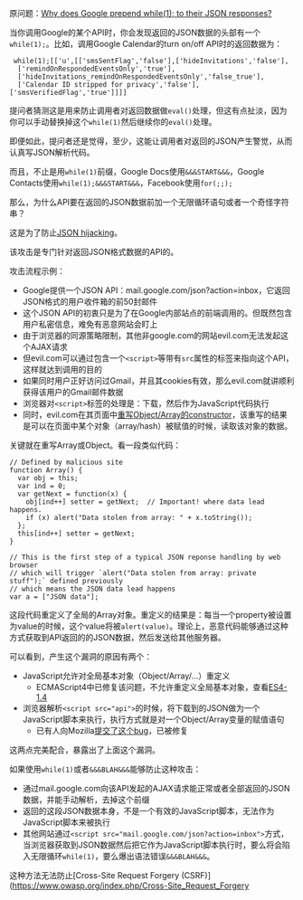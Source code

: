 原问题：[Why does Google prepend while(1); to their JSON responses?](http://stackoverflow.com/questions/2669690/why-does-google-prepend-while1-to-their-json-responses)

当你调用Google的某个API时，你会发现返回的JSON数据的头部有一个`while(1);`。比如，调用Google Calendar的turn on/off API时的返回数据为：
```
 while(1);[['u',[['smsSentFlag','false'],['hideInvitations','false'],
  ['remindOnRespondedEventsOnly','true'],
  ['hideInvitations_remindOnRespondedEventsOnly','false_true'],
  ['Calendar ID stripped for privacy','false'],['smsVerifiedFlag','true']]]]
```

提问者猜测这是用来防止调用者对返回数据做`eval()`处理，但这有点扯淡，因为你可以手动替换掉这个`while(1)`然后继续你的`eval()`处理。

即便如此，提问者还是觉得，至少，这能让调用者对返回的JSON产生警觉，从而认真写JSON解析代码。

而且，不止是用`while(1)`前缀，Google Docs使用`&&&START&&&`，Google Contacts使用`while(1);&&&START&&&`，Facebook使用`for(;;);`

那么，为什么API要在返回的JSON数据前加一个无限循环语句或者一个奇怪字符串？

这是为了防止[JSON hijacking](http://haacked.com/archive/2009/06/25/json-hijacking.aspx/)。

该攻击是专门针对返回JSON格式数据的API的。

攻击流程示例：
* Google提供一个JSON API：mail.google.com/json?action=inbox，它返回JSON格式的用户收件箱的前50封邮件
* 这个JSON API的初衷只是为了在Google内部站点的前端调用的。但既然包含用户私密信息，难免有恶意网站会盯上
* 由于浏览器的同源策略限制，其他非google.com的网站evil.com无法发起这个AJAX请求
* 但evil.com可以通过包含一个`<script>`等带有`src`属性的标签来指向这个API，这样就达到调用的目的
* 如果同时用户正好访问过Gmail，并且其cookies有效，那么evil.com就讲顺利获得该用户的Gmail邮件数据
* 浏览器对`<script>`标签的处理是：下载，然后作为JavaScript代码执行
* 同时，evil.com在其页面中[重写Object/Array的constructor](http://ejohn.org/blog/re-securing-json/)，该重写的结果是可以在页面中某个对象（array/hash）被赋值的时候，读取该对象的数据。

关键就在重写Array或Object。看一段类似代码：
```
// Defined by malicious site
function Array() {
  var obj = this;
  var ind = 0;
  var getNext = function(x) {
    obj[ind++] setter = getNext;  // Important! where data lead happens.
    if (x) alert("Data stolen from array: " + x.toString());
  };
  this[ind++] setter = getNext;
}

// This is the first step of a typical JSON reponse handling by web browser
// which will trigger `alert("Data stolen from array: private stuff");` defined previously
// which means the JSON data lead happens
var a = ["JSON data"];
```

这段代码重定义了全局的Array对象。重定义的结果是：每当一个property被设置为value的时候，这个value将被`alert(value)`。理论上，恶意代码能够通过这种方式获取到API返回的的JSON数据，然后发送给其他服务器。

可以看到，产生这个漏洞的原因有两个：
* JavaScript允许对全局基本对象（Object/Array/...）重定义
  * ECMAScript4中已修复该问题，不允许重定义全局基本对象，查看[ES4-1.4](http://www.ecmascript.org/es4/spec/incompatibilities.pdf)
* 浏览器解析`<script src="api">`的时候，将下载到的JSON做为一个JavaScript脚本来执行，执行方式就是对一个Object/Array变量的赋值语句
  * 已有人向Mozilla[提交了这个bug](https://bugzilla.mozilla.org/show_bug.cgi?id=376957)，已被修复

这两点完美配合，暴露出了上面这个漏洞。

如果使用`while(1)`或者`&&&BLAH&&&`能够防止这种攻击：
* 通过mail.google.com向该API发起的AJAX请求能正常或者全部返回的JSON数据，并能手动解析，去掉这个前缀
* 返回的这段JSON数据本身，不是一个有效的JavaScript脚本，无法作为JavaScript脚本来被执行
* 其他网站通过`<script src="mail.google.com/json?action=inbox">`方式，当浏览器获取到JSON数据然后把它作为JavaScript脚本执行时，要么将会陷入无限循环`while(1)`，要么爆出语法错误`&&&BLAH&&&`。

这种方法无法防止[Cross-Site Request Forgery (CSRF)](https://www.owasp.org/index.php/Cross-Site_Request_Forgery
